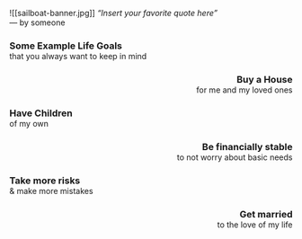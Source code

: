 ![[sailboat-banner.jpg]]
*“Insert your favorite quote here”*  
― by someone

<div>
<h3 align="left" style="margin-bottom: 0px">
	Some Example Life Goals
	</h3><p align="left" style="margin-top: 0px">
	that you always want to keep in mind
</p>
<h3 align="right" style="margin-bottom: 0px">
	Buy a House
	</h3><p align="right" style="margin-top: 0px">
	for me and my loved ones
</p>
<h3 align="left" style="margin-bottom: 0px">
	Have Children
	</h3><p align="left" style="margin-top: 0px">
	of my own
</p>
<h3 align="right" style="margin-bottom: 0px">
	Be financially stable
	</h3><p align="right" style="margin-top: 0px">
	to not worry about basic needs
</p>
<h3 align="left" style="margin-bottom: 0px">
	Take more risks
	</h3><p align="left" style="margin-top: 0px">
	& make more mistakes
</p>
<h3 align="right" style="margin-bottom: 0px">
	Get married
	</h3><p align="right" style="margin-top: 0px">
	to the love of my life
</p>
</div>
